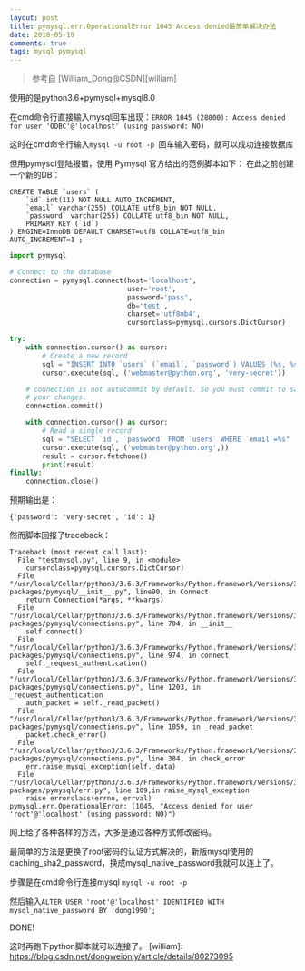 ```yaml
---
layout: post
title: pymysql.err.OperationalError 1045 Access denied最简单解决办法
date: 2018-05-19
comments: true 
tags: mysql pymysql  
---
```

> 参考自 [William_Dong@CSDN][william]  


使用的是python3.6+pymysql+mysql8.0

在cmd命令行直接输入mysql回车出现：`ERROR 1045 (28000): Access denied for user 'ODBC'@'localhost' (using password: NO)`

这时在cmd命令行输入`mysql -u root -p `回车输入密码，就可以成功连接数据库

但用pymysql登陆报错，使用 Pymysql 官方给出的范例脚本如下：
在此之前创建一个新的DB：

```mysql
CREATE TABLE `users` (
    `id` int(11) NOT NULL AUTO_INCREMENT,
    `email` varchar(255) COLLATE utf8_bin NOT NULL,
    `password` varchar(255) COLLATE utf8_bin NOT NULL,
    PRIMARY KEY (`id`)
) ENGINE=InnoDB DEFAULT CHARSET=utf8 COLLATE=utf8_bin
AUTO_INCREMENT=1 ;
```
```python
import pymysql

# Connect to the database
connection = pymysql.connect(host='localhost',
                             user='root',
                             password='pass',
                             db='test',
                             charset='utf8mb4',
                             cursorclass=pymysql.cursors.DictCursor)

try:
    with connection.cursor() as cursor:
        # Create a new record
        sql = "INSERT INTO `users` (`email`, `password`) VALUES (%s, %s)"
        cursor.execute(sql, ('webmaster@python.org', 'very-secret'))

    # connection is not autocommit by default. So you must commit to save
    # your changes.
    connection.commit()

    with connection.cursor() as cursor:
        # Read a single record
        sql = "SELECT `id`, `password` FROM `users` WHERE `email`=%s"
        cursor.execute(sql, ('webmaster@python.org',))
        result = cursor.fetchone()
        print(result)
finally:
    connection.close()
```
预期输出是：

```shell
{'password': 'very-secret', 'id': 1}
```
然而脚本回报了traceback：
```shell
Traceback (most recent call last):
  File "testmysql.py", line 9, in <module>
    cursorclass=pymysql.cursors.DictCursor)
  File "/usr/local/Cellar/python3/3.6.3/Frameworks/Python.framework/Versions/3.6/lib/python3.6/site-packages/pymysql/__init__.py", line90, in Connect
    return Connection(*args, **kwargs)
  File "/usr/local/Cellar/python3/3.6.3/Frameworks/Python.framework/Versions/3.6/lib/python3.6/site-packages/pymysql/connections.py", line 704, in __init__
    self.connect()
  File "/usr/local/Cellar/python3/3.6.3/Frameworks/Python.framework/Versions/3.6/lib/python3.6/site-packages/pymysql/connections.py", line 974, in connect
    self._request_authentication()
  File "/usr/local/Cellar/python3/3.6.3/Frameworks/Python.framework/Versions/3.6/lib/python3.6/site-packages/pymysql/connections.py", line 1203, in _request_authentication
    auth_packet = self._read_packet()
  File "/usr/local/Cellar/python3/3.6.3/Frameworks/Python.framework/Versions/3.6/lib/python3.6/site-packages/pymysql/connections.py", line 1059, in _read_packet
    packet.check_error()
  File "/usr/local/Cellar/python3/3.6.3/Frameworks/Python.framework/Versions/3.6/lib/python3.6/site-packages/pymysql/connections.py", line 384, in check_error
    err.raise_mysql_exception(self._data)
  File "/usr/local/Cellar/python3/3.6.3/Frameworks/Python.framework/Versions/3.6/lib/python3.6/site-packages/pymysql/err.py", line 109,in raise_mysql_exception
    raise errorclass(errno, errval)
pymysql.err.OperationalError: (1045, "Access denied for user 'root'@'localhost' (using password: NO)")
```
网上给了各种各样的方法，大多是通过各种方式修改密码。

最简单的方法是更换了root密码的认证方式解决的，新版mysql使用的caching_sha2_password，换成mysql_native_password我就可以连上了。

步骤是在cmd命令行连接mysql
`mysql -u root -p`

然后输入`ALTER USER 'root'@'localhost' IDENTIFIED WITH mysql_native_password BY 'dong1990';`

DONE! 

这时再跑下python脚本就可以连接了。
[william]: https://blog.csdn.net/dongweionly/article/details/80273095